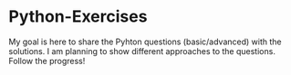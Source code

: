 # Python-Exercises
My goal is here to share the Pyhton questions (basic/advanced) with the solutions.
I am planning to show different approaches to the questions. 
Follow the progress!
